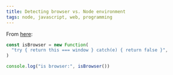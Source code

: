 ```yaml
---
title: Detecting browser vs. Node environment
tags: node, javascript, web, programming
---
```


From [here](https://stackoverflow.com/a/31090240):

```js
const isBrowser = new Function(
  "try { return this === window } catch(e) { return false }",
)

console.log("is browser:", isBrowser())
```
